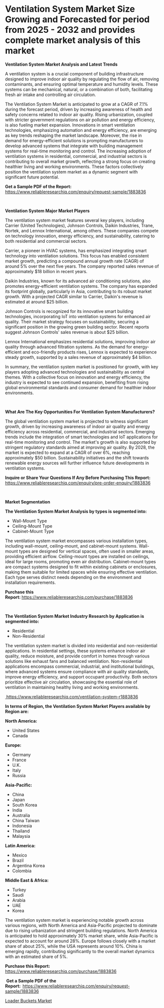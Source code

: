 <p><h1>Ventilation System Market Size Growing and Forecasted for period from 2025 - 2032 and provides complete market analysis of this market</h1></p><p><strong>Ventilation System Market Analysis and Latest Trends</strong></p>
<p><p>A ventilation system is a crucial component of building infrastructure designed to improve indoor air quality by regulating the flow of air, removing contaminants, and ensuring optimal temperature and humidity levels. These systems can be mechanical, natural, or a combination of both, facilitating fresh air intake and controlling air circulation.</p><p>The Ventilation System Market is anticipated to grow at a CAGR of 7.1% during the forecast period, driven by increasing awareness of health and safety concerns related to indoor air quality. Rising urbanization, coupled with stricter government regulations on air pollution and energy efficiency, is also fueling market expansion. Innovations in smart ventilation technologies, emphasizing automation and energy efficiency, are emerging as key trends reshaping the market landscape. Moreover, the rise in demand for energy-efficient solutions is prompting manufacturers to develop advanced systems that integrate with building management systems for real-time monitoring and control. The increasing adoption of ventilation systems in residential, commercial, and industrial sectors is contributing to overall market growth, reflecting a strong focus on creating healthier living and working environments. These factors collectively position the ventilation system market as a dynamic segment with significant future potential.</p></p>
<p><strong>Get a Sample PDF of the Report:&nbsp;</strong> <a href="https://www.reliableresearchiq.com/enquiry/request-sample/1883836?utm_campaign=2276&utm_medium=2&utm_source=Github&utm_content=ia&utm_term=09042025&utm_id=ventilation-system">https://www.reliableresearchiq.com/enquiry/request-sample/1883836</a></p>
<p>&nbsp;</p>
<p><strong>Ventilation System Major Market Players</strong></p>
<p><p>The ventilation system market features several key players, including Carrier (United Technologies), Johnson Controls, Daikin Industries, Trane, Nortek, and Lennox International, among others. These companies compete on technology innovation, energy efficiency, and sustainability, catering to both residential and commercial sectors.</p><p>Carrier, a pioneer in HVAC systems, has emphasized integrating smart technology into ventilation solutions. This focus has enabled consistent market growth, predicting a compound annual growth rate (CAGR) of around 5% over the next five years. The company reported sales revenue of approximately $18 billion in recent years.</p><p>Daikin Industries, known for its advanced air conditioning solutions, also promotes energy-efficient ventilation systems. The company has expanded its footprint globally, particularly in Asia, contributing to its robust market growth. With a projected CAGR similar to Carrier, Daikin's revenue is estimated at around $25 billion.</p><p>Johnson Controls is recognized for its innovative smart building technologies, incorporating IoT into ventilation systems for enhanced air quality. Their market strategy focuses on sustainability, securing a significant position in the growing green building sector. Recent reports suggest Johnson Controls' sales revenue is about $25 billion.</p><p>Lennox International emphasizes residential solutions, improving indoor air quality through advanced filtration systems. As the demand for energy-efficient and eco-friendly products rises, Lennox is expected to experience steady growth, supported by a sales revenue of approximately $4 billion.</p><p>In summary, the ventilation system market is positioned for growth, with key players adopting advanced technologies and sustainability as central themes. With a collective focus on innovation and energy efficiency, the industry is expected to see continued expansion, benefiting from rising global environmental standards and consumer demand for healthier indoor environments.</p></p>
<p>&nbsp;</p>
<p><strong>What Are The Key Opportunities For Ventilation System Manufacturers?</strong></p>
<p><p>The global ventilation system market is projected to witness significant growth, driven by increasing awareness of indoor air quality and energy efficiency across residential, commercial, and industrial sectors. Emerging trends include the integration of smart technologies and IoT applications for real-time monitoring and control. The market's growth is also supported by stringent regulatory standards aimed at improving air quality. By 2028, the market is expected to expand at a CAGR of over 6%, reaching approximately $50 billion. Sustainability initiatives and the shift towards renewable energy sources will further influence future developments in ventilation systems.</p></p>
<p><strong>Inquire or Share Your Questions If Any Before Purchasing This Report:</strong> <a href="https://www.reliableresearchiq.com/enquiry/pre-order-enquiry/1883836?utm_campaign=2276&utm_medium=2&utm_source=Github&utm_content=ia&utm_term=09042025&utm_id=ventilation-system">https://www.reliableresearchiq.com/enquiry/pre-order-enquiry/1883836</a></p>
<p>&nbsp;</p>
<p><strong>Market Segmentation</strong></p>
<p><strong>The Ventilation System Market Analysis by types is segmented into:</strong></p>
<p><ul><li>Wall-Mount Type</li><li>Ceiling-Mount Type</li><li>Cabinet-Mount Type</li></ul></p>
<p><p>The ventilation system market encompasses various installation types, including wall-mount, ceiling-mount, and cabinet-mount systems. Wall-mount types are designed for vertical spaces, often used in smaller areas, providing efficient airflow. Ceiling-mount types are installed on ceilings, ideal for large rooms, promoting even air distribution. Cabinet-mount types are compact systems designed to fit within existing cabinets or enclosures, making them suitable for limited spaces while ensuring effective ventilation. Each type serves distinct needs depending on the environment and installation requirements.</p></p>
<p><strong>Purchase this Report:&nbsp;</strong><a href="https://www.reliableresearchiq.com/purchase/1883836?utm_campaign=2276&utm_medium=2&utm_source=Github&utm_content=ia&utm_term=09042025&utm_id=ventilation-system">https://www.reliableresearchiq.com/purchase/1883836</a></p>
<p>&nbsp;</p>
<p><strong>The Ventilation System Market Industry Research by Application is segmented into:</strong></p>
<p><ul><li>Residential</li><li>Non-Residential</li></ul></p>
<p><p>The ventilation system market is divided into residential and non-residential applications. In residential settings, these systems enhance indoor air quality, reduce moisture, and provide comfort in homes through various solutions like exhaust fans and balanced ventilation. Non-residential applications encompass commercial, industrial, and institutional buildings, where advanced systems ensure compliance with air quality standards, improve energy efficiency, and support occupant productivity. Both sectors prioritize effective air circulation, showcasing the essential role of ventilation in maintaining healthy living and working environments.</p></p>
<p><a href="https://www.reliableresearchiq.com/ventilation-system-r1883836?utm_campaign=2276&utm_medium=2&utm_source=Github&utm_content=ia&utm_term=09042025&utm_id=ventilation-system">&nbsp;https://www.reliableresearchiq.com/ventilation-system-r1883836</a></p>
<p><strong>In terms of Region, the Ventilation System Market Players available by Region are:</strong></p>
<p>
    <p> <strong> North America: </strong>
        <ul>
            <li>United States</li>
            <li>Canada</li>
        </ul>
        </p> 
    <p> <strong> Europe: </strong>
        <ul>
            <li>Germany</li>
            <li>France</li>
            <li>U.K.</li>
            <li>Italy</li>
            <li>Russia</li>
        </ul>
        </p> 
    <p> <strong> Asia-Pacific: </strong>
        <ul>
            <li>China</li>
            <li>Japan</li>
            <li>South Korea</li>
            <li>India</li>
            <li>Australia</li>
            <li>China Taiwan</li>
            <li>Indonesia</li>
            <li>Thailand</li>
            <li>Malaysia</li>
        </ul>
        </p> 
    <p> <strong> Latin America: </strong>
        <ul>
            <li>Mexico</li>
            <li>Brazil</li>
            <li>Argentina Korea</li>
            <li>Colombia</li>
        </ul>
        </p> 
    <p> <strong> Middle East & Africa: </strong>
        <ul>
            <li>Turkey</li>
            <li>Saudi</li>
            <li>Arabia</li>
            <li>UAE</li>
            <li>Korea</li>
        </ul>
    </p>
    </p>
<p><p>The ventilation system market is experiencing notable growth across various regions, with North America and Asia-Pacific projected to dominate due to rising urbanization and stringent building regulations. North America is anticipated to hold approximately 30% market share, while Asia-Pacific is expected to account for around 28%. Europe follows closely with a market share of about 25%, while the USA represents around 10%. China is emerging rapidly, contributing significantly to the overall market dynamics with an estimated share of 5%.</p></p>
<p><strong>Purchase this Report: </strong><a href="https://www.reliableresearchiq.com/purchase/1883836?utm_campaign=2276&utm_medium=2&utm_source=Github&utm_content=ia&utm_term=09042025&utm_id=ventilation-system">https://www.reliableresearchiq.com/purchase/1883836</a></p>
<p>&nbsp;<strong>Get a Sample PDF of the Report:&nbsp;&nbsp;</strong><a href="https://www.reliableresearchiq.com/enquiry/request-sample/1883836?utm_campaign=2276&utm_medium=2&utm_source=Github&utm_content=ia&utm_term=09042025&utm_id=ventilation-system">https://www.reliableresearchiq.com/enquiry/request-sample/1883836</a></p>
<p><strong></strong></p>
<p><p><a href="https://github.com/petbigbeepjn/Market-Research-Report-List-2/blob/main/loader-buckets-market.md?utm_campaign=2276&utm_medium=2&utm_source=Github&utm_content=ia&utm_term=09042025&utm_id=ventilation-system">Loader Buckets Market</a></p></p>